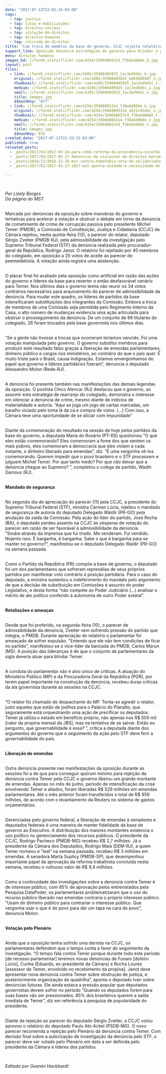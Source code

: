 ```yaml
---
date: "2017-07-13T22:02:24-03:00"
tags:
  - tag: justiça
  - tag: lutas-e-mobilizações
  - tag: direitos-sociais
  - tag: violação-de-direitos
  - tag: direitos-humanos
  - tag: retirada-de-direitos
title: "Com troca de membros da base do governo, CCJC rejeita relatório de denúncia contra Temer"
support_line: Oposição denuncia estratégias do governo para blindar o presidente diante do conjunto de provas
menu: direitos humanos
images_hd: //farm5.staticflickr.com/4254/35068865314_f38abd868e_b.jpg
layout: post
files:
  - link: //farm5.staticflickr.com/4205/35908485025_1ac3ed945c_b.jpg
    original: //farm5.staticflickr.com/4205/35908485025_bd63b06987_o.jpg
    thumbnail: //farm5.staticflickr.com/4205/35908485025_1ac3ed945c_t.jpg
    medium: //farm5.staticflickr.com/4205/35908485025_1ac3ed945c_z.jpg
    small: //farm5.staticflickr.com/4205/35908485025_1ac3ed945c_n.jpg
    title: images.jpg
    $$hashKey: "077"
  - link: //farm5.staticflickr.com/4254/35068865314_f38abd868e_b.jpg
    original: //farm5.staticflickr.com/4254/35068865314_4521c9ee6c_o.jpg
    thumbnail: //farm5.staticflickr.com/4254/35068865314_f38abd868e_t.jpg
    medium: //farm5.staticflickr.com/4254/35068865314_f38abd868e_z.jpg
    small: //farm5.staticflickr.com/4254/35068865314_f38abd868e_n.jpg
    title: images.jpg
    $$hashKey: 07A
created_date: "2017-07-13T22:33:33-03:00"
published: true
releated_posts:
  - _posts/2017/03/2017-03-24-para-cnbb-reforma-da-previdencia-escolhe-o-caminho-da-exclusao-social.md
  - _posts/2017/05/2017-05-27-denuncias-de-violacoes-de-direitos-marcam-abertura-do-3endc.md
  - _posts/2016/12/2016-12-16-mst-contra-homofobia-nota-de-solidariedade-ao-deputado-jean-wyllys.md
  - _posts/2017/01/2017-01-27-2017-mst-aponta-unidade-e-necessidade-de-um-projeto-popular-para-derrotar-o-golpe.md

---
```

<p>&nbsp;</p>

<p><em>Por Lizely Borges<br />
Da p&aacute;gina do MST</em><br />
&nbsp;</p>

<p>Marcada por den&uacute;ncias da oposi&ccedil;&atilde;o sobre manobras do governo e tentativas para acelerar a vota&ccedil;&atilde;o e obstruir o debate em torno da den&uacute;ncia de cometimento de crime de corrup&ccedil;&atilde;o passiva pelo presidente Michel Temer (PMDB), a Comiss&atilde;o de Constitui&ccedil;&atilde;o, Justi&ccedil;a e Cidadania (CCJC) da C&acirc;mara rejeitou, nesta quinta-feira (13), o parecer do relator, deputado S&eacute;rgio Zveiter (PMDB-RJ), pela admissibilidade da investiga&ccedil;&atilde;o pelo Supremo Tribunal Federal (STF) da den&uacute;ncia realizada pelo procurador-geral da Rep&uacute;blica, Rodrigo Janot. O relat&oacute;rio foi rejeitado por 40 membros do colegiado, em oposi&ccedil;&atilde;o a 25 votos de aceite ao parecer do peemedebista. A vota&ccedil;&atilde;o ainda registra uma absten&ccedil;&atilde;o.<br />
&nbsp;</p>

<p>O placar final foi avaliado pela oposi&ccedil;&atilde;o como artificial em raz&atilde;o das a&ccedil;&otilde;es do governo e l&iacute;deres da base para reverter o ent&atilde;o desfavor&aacute;vel cen&aacute;rio para Temer. Nos &uacute;ltimos dias o governo temia n&atilde;o reunir os 34 votos contr&aacute;rios necess&aacute;rios para arquivamento do parecer de admissibilidade da den&uacute;ncia. Para mudar este quadro, os l&iacute;deres de partidos da base intensificaram substitui&ccedil;&otilde;es dos integrantes da Comiss&atilde;o. Embora a troca de membros de uma Comiss&atilde;o seja permitida pelo Regimento Interno da Casa, o alto n&uacute;mero de mudan&ccedil;as evidencia uma a&ccedil;&atilde;o articulada para obstruir o prosseguimento da den&uacute;ncia. De um conjunto de 66 titulares do colegiado, 26 foram trocados pela base governista nos &uacute;ltimos dias.<br />
&nbsp;</p>

<p>&ldquo;Se a gente n&atilde;o tivesse a trocas que ocorreram ter&iacute;amos vencido. Foi uma vota&ccedil;&atilde;o manipulada pelo governo. O governo substitui membros para produzir este resultado falso gra&ccedil;as a libera&ccedil;&atilde;o de emendas parlamentares, dinheiro p&uacute;blico e cargos nos minist&eacute;rios, ao contr&aacute;rio do que o pais quer. &Eacute; muito triste para o Brasil, causa indigna&ccedil;&atilde;o. Estamos envergonhamos do papel que governo e l&iacute;deres partid&aacute;rios fizeram&rdquo;, denuncia o deputado Alessandro Molon (Rede-RJ).&nbsp;<br />
&nbsp;</p>

<p>A den&uacute;ncia foi presente tamb&eacute;m nas manifesta&ccedil;&otilde;es das demais legendas da oposi&ccedil;&atilde;o. O psolista Chico Alencar (RJ) destacou que o governo, ao assumir esta estrat&eacute;gia de rearranjo do colegiado, demonstra o interesse em silenciar a den&uacute;ncia de crime, mesmo diante de ind&iacute;cios de materialidade e autoria. &ldquo;Aqui se joga um jogo de cartas marcadas, um baralho viciado pelo toma l&aacute; da c&aacute; e compra de votos. (...) Com isso, a C&acirc;mara teve uma oportunidade de se aliciar com impunidade&rdquo;</p>

<p><br />
Diante da comemora&ccedil;&atilde;o do resultado na sess&atilde;o de hoje pelos partidos da base do governo, a deputada Maria do Ros&aacute;rio (PT-RS) questionou &ldquo;O que eles est&atilde;o comemorando? Eles comemoram a fome dos que sentem os mais pobres, eles comemoram a democracia que eles violam a cada instante, o dinheiro liberado para emendas&rdquo;, diz. &ldquo;&Eacute; uma vergonha v&ecirc;-los comemorando. Querem impedir que o povo brasileiro e o STF processem e julguem Michel Temer. Por que tanto medo? Por que n&atilde;o deixar que a den&uacute;ncia chegue ao Supremo? &rdquo;, completou o colega de partido, Wadih Damous (RJ).</p>

<p><br />
<strong>Mandado de seguran&ccedil;a</strong></p>

<p><br />
No segundo dia de aprecia&ccedil;&atilde;o do parecer (11) pela CCJC, a presidente do Supremo Tribunal Federal (STF), ministra C&aacute;rmen L&uacute;cia, rejeitou o mandado de seguran&ccedil;a de autoria do deputado Delegado Waldir (PR-GO) pela anula&ccedil;&atilde;o da sa&iacute;da da Comiss&atilde;o. Pela a&ccedil;&atilde;o do l&iacute;der do partido, Jos&eacute; Rocha (BA), o deputado perdeu assento na CCJC &agrave;s v&eacute;speras de vota&ccedil;&atilde;o do parecer em raz&atilde;o de ser favor&aacute;vel &agrave; admissibilidade da den&uacute;ncia.&nbsp;<br />
&ldquo;Soube atrav&eacute;s da imprensa que fui tirado. Me venderam. Fui vendido. Nojento isso. &Eacute; barganha, &eacute; barganha. Sabe o que &eacute; barganha para se manter no governo?&rdquo;, manifestou-se o deputado Delegado Waldir (PR-GO) na semana passada.</p>

<p><br />
Como o Partido da Rep&uacute;blica (PR) comp&otilde;e a base de governo, o deputado foi um dos parlamentares que sofreram repres&aacute;lias de seus pr&oacute;prios partidos por manifestar voto contr&aacute;rio &agrave; posi&ccedil;&atilde;o partid&aacute;ria. Para o caso do deputado, a ministra sustentou o indeferimento do mandato pelo argumento de que a decis&atilde;o de substitui&ccedil;&atilde;o em Comiss&otilde;es &eacute; assunto do poder Legislativo, e desta forma &ldquo;n&atilde;o compete ao Poder Judici&aacute;rio (...) analisar o m&eacute;rito de ato pol&iacute;tico conferido &agrave; autonomia de outro Poder estatal&rdquo;.</p>

<p><br />
<strong>Retalia&ccedil;&otilde;es e amea&ccedil;as</strong><br />
&nbsp;</p>

<p>Desde que foi proferido, na segunda-feira (10), o parecer de admissibilidade da den&uacute;ncia, Zveiter vem sofrendo press&atilde;o do partido que integra, o PMDB. Durante aprecia&ccedil;&atilde;o do relat&oacute;rio o parlamentar foi amea&ccedil;ado de sofrer expuls&atilde;o. &quot;Entendo que ele n&atilde;o tem condi&ccedil;&otilde;es de ficar no partido&quot;, manifestou-se o vice-l&iacute;der da bancada do PMDB, Carlos Marun (MS). A posi&ccedil;&atilde;o das lideran&ccedil;as &eacute; de que o conjunto de parlamentares da sigla deveria atuar para blindar Temer.</p>

<p><br />
A conduta do parlamentar n&atilde;o &eacute; alvo &uacute;nico de cr&iacute;ticas. A atua&ccedil;&atilde;o do Minist&eacute;rio P&uacute;blico (MP) e da Procuradoria Geral da Rep&uacute;blica (PGR), por terem papel importante na constru&ccedil;&atilde;o da den&uacute;ncia, recebeu duras cr&iacute;ticas da ala governista durante as sess&otilde;es na CCJC.</p>

<p><br />
&ldquo;O relator foi chamado de despachante do MP. Tenta-se agredir o relator, justo aqueles que est&atilde;o de joelhos para o Pal&aacute;cio do Planalto, que seguramente est&aacute; orquestrando uma a&ccedil;&atilde;o de precificar os deputados. Temer j&aacute; utiliza o estado em benef&iacute;cio pr&oacute;prio, n&atilde;o apenas nos R$ 500 mil [valor da propina mensal da JBS], mas na tentativa de se salvar. Ent&atilde;o eu pergunto, que governabilidade &eacute; essa? &rdquo;, critica a deputada diante dos argumentos do governo que o seguimento da a&ccedil;&atilde;o pelo STF deve ferir a governabilidade do pa&iacute;s.&nbsp;</p>

<p><br />
<strong>Libera&ccedil;&atilde;o de emendas</strong><br />
&nbsp;</p>

<p>Outra den&uacute;ncia presente nas manifesta&ccedil;&otilde;es da oposi&ccedil;&atilde;o durante as sess&otilde;es foi a de que para conseguir qu&oacute;rum m&iacute;nimo para rejei&ccedil;&atilde;o da den&uacute;ncia contra Temer pela CCJC o governo liberou um grande montante de emendas. Apenas no m&ecirc;s de junho, per&iacute;odo de intensifica&ccedil;&atilde;o da crise envolvendo Temer e aliados, foram liberadas R$ 529 milh&otilde;es em emendas parlamentares. At&eacute; o m&ecirc;s anterior foram transferidos o total de R$ 959 milh&otilde;es, de acordo com o levantamento da Reuters no sistema de gastos or&ccedil;ament&aacute;rios.<br />
&nbsp;</p>

<p>Gerenciadas pelo governo federal, a libera&ccedil;&atilde;o de emendas &agrave; senadores e deputados federais &eacute; uma maneira de manter fidelidade da base de governo ao Executivo. A distribui&ccedil;&atilde;o dos maiores montantes evidencia o uso pol&iacute;tico no gerenciamento dos recursos p&uacute;blicos. O presidente da CCJC, Rodrigo Pacheco (PMDB-MG) recebeu R$ 2,7 milh&otilde;es. J&aacute; o presidente da C&acirc;mara dos Deputados, Rodrigo Maia (DEM-RJ), a quem Temer nomeou e &ldquo;leal&rdquo; na semana passada, recebeu R$ 3 milh&otilde;es em emendas. A senadora Marta Suplicy (PMDB-SP), que desempenhou importante papel da aprova&ccedil;&atilde;o da reforma trabalhista conclu&iacute;da nesta semana, recebeu o vultuoso valor de R$ 9,4 milh&otilde;es.&nbsp;<br />
&nbsp;</p>

<p>Como a continuidade das investiga&ccedil;&otilde;es sobre a den&uacute;ncia contra Temer &eacute; de interesse p&uacute;blico, com 85% de aprova&ccedil;&atilde;o pelos entrevistados pela Pesquisa DataPoder, os parlamentares problematizaram que o uso do recurso p&uacute;blico liberado nas emendas contraria o pr&oacute;prio interesse p&uacute;blico. &ldquo;Usam do dinheiro p&uacute;blico para contrariar o interesse p&uacute;blico. Que vergonha usar o que &eacute; do povo para dar um tapa na cara do povo&rdquo;, denuncia Molon.<br />
&nbsp;</p>

<p><strong>Vota&ccedil;&atilde;o pelo Plen&aacute;rio</strong></p>

<p><br />
Ainda que a oposi&ccedil;&atilde;o tenha sofrido uma derrota na CCJC, os parlamentares defendem que o tempo conta a favor do seguimento da investiga&ccedil;&atilde;o. &ldquo;O tempo fala contra Temer porque durante todo este per&iacute;odo [de recesso parlamentar] teremos novas den&uacute;ncias de Funaro [doleiro L&uacute;cio], Cunha [Eduardo, ex-presidente da C&acirc;mara] e Rocha Loures [assessor de Temer, envolvido no recebimento da propina]. Janot deve apresentar nova den&uacute;ncia contra Temer sobre obstru&ccedil;&atilde;o de justi&ccedil;a, e posteriormente organiza&ccedil;&atilde;o de quadrilha&rdquo;, aponta o deputado Ivan sobre den&uacute;ncias futuras. Ele ainda estaca a press&atilde;o popular que deputados governistas devem sofrer no per&iacute;odo &ldquo;Quando os deputados forem para suas bases v&atilde;o ser pressionados. 85% dos brasileiros querem a sa&iacute;da imediata de Temer&rdquo;, diz em refer&ecirc;ncia &agrave; pesquisa de popularidade do presidente.<br />
&nbsp;</p>

<p>Diante da rejei&ccedil;&atilde;o ao parecer do deputado S&eacute;rgio Zveiter, a CCJC votou aprovou o relat&oacute;rio do deputado Paulo Abi-Ackel (PSDB-MG). O novo parecer recomenda a rejei&ccedil;&atilde;o pelo Plen&aacute;rio da den&uacute;ncia contra Temer. Com decis&atilde;o final sobre a autoriza&ccedil;&atilde;o de investiga&ccedil;&atilde;o da den&uacute;ncia pelo STF, o parecer deve ser votado pelo Plen&aacute;rio em data a ser definida pelo presidente da C&acirc;mara e l&iacute;deres dos partidos.</p>

<p>&nbsp;</p>

<p><em>Editado por Geanini Hackbardt</em></p>

<p>&nbsp;</p>
